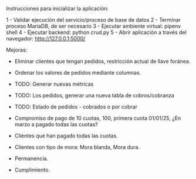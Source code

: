 Instrucciones para inicializar la aplicación:

1 - Validar ejecución del servicio/proceso de base de datos
2 - Terminar proceso MariaDB, de ser necesario
3 - Ejecutar ambiente virtual:
    pipenv shell
4 - Ejecutar backend:
    python crud.py
5 - Abrir aplicación a través del navegador:
    http://127.0.0.1:5000/

Mejoras:

- Eliminar clientes que tengan pedidos, restricción actual de llave foránea.
- Ordenar los valores de pedidos mediante columnas.

- TODO: Generar nuevas métricas
- TODO: Los pedidos, generar una nueva tabla de cobros/cobranza
- TODO: Estado de pedidos - cobrados o por cobrar

- Compromiso de pago de 10 cuotas, 100, primera cuota 01/01/25, ¿En marzo a pagado todas las cuotas?
- Clientes que han pagado todas las cuotas.
- Clientes con tipo de mora: Mora blanda, Mora dura.
- Permanencia.
- Cumplimiento.


